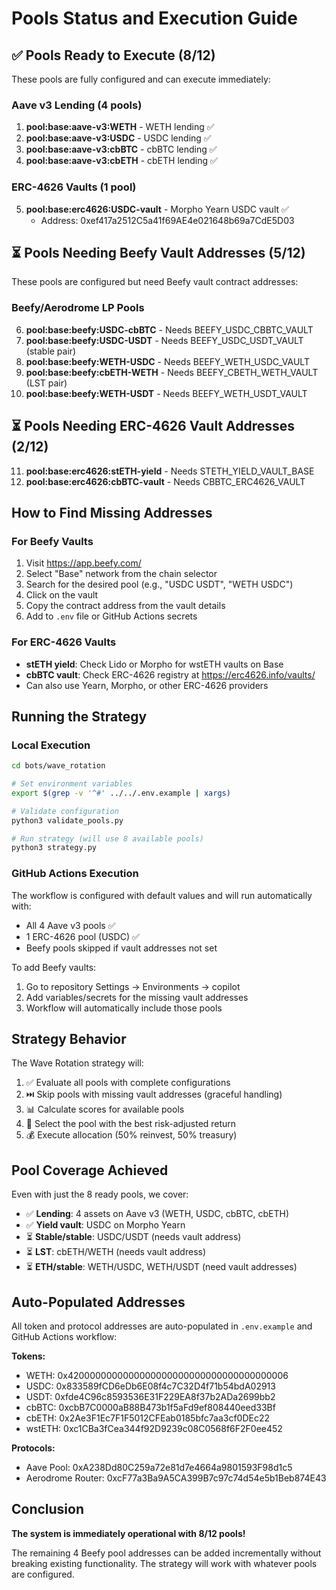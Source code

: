 # Pools Status and Execution Guide

## ✅ Pools Ready to Execute (8/12)

These pools are fully configured and can execute immediately:

### Aave v3 Lending (4 pools)
1. **pool:base:aave-v3:WETH** - WETH lending ✅
2. **pool:base:aave-v3:USDC** - USDC lending ✅
3. **pool:base:aave-v3:cbBTC** - cbBTC lending ✅
4. **pool:base:aave-v3:cbETH** - cbETH lending ✅

### ERC-4626 Vaults (1 pool)
5. **pool:base:erc4626:USDC-vault** - Morpho Yearn USDC vault ✅
   - Address: 0xef417a2512C5a41f69AE4e021648b69a7CdE5D03

## ⏳ Pools Needing Beefy Vault Addresses (5/12)

These pools are configured but need Beefy vault contract addresses:

### Beefy/Aerodrome LP Pools
6. **pool:base:beefy:USDC-cbBTC** - Needs BEEFY_USDC_CBBTC_VAULT
7. **pool:base:beefy:USDC-USDT** - Needs BEEFY_USDC_USDT_VAULT (stable pair)
8. **pool:base:beefy:WETH-USDC** - Needs BEEFY_WETH_USDC_VAULT
9. **pool:base:beefy:cbETH-WETH** - Needs BEEFY_CBETH_WETH_VAULT (LST pair)
10. **pool:base:beefy:WETH-USDT** - Needs BEEFY_WETH_USDT_VAULT

## ⏳ Pools Needing ERC-4626 Vault Addresses (2/12)

11. **pool:base:erc4626:stETH-yield** - Needs STETH_YIELD_VAULT_BASE
12. **pool:base:erc4626:cbBTC-vault** - Needs CBBTC_ERC4626_VAULT

## How to Find Missing Addresses

### For Beefy Vaults
1. Visit https://app.beefy.com/
2. Select "Base" network from the chain selector
3. Search for the desired pool (e.g., "USDC USDT", "WETH USDC")
4. Click on the vault
5. Copy the contract address from the vault details
6. Add to `.env` file or GitHub Actions secrets

### For ERC-4626 Vaults
- **stETH yield**: Check Lido or Morpho for wstETH vaults on Base
- **cbBTC vault**: Check ERC-4626 registry at https://erc4626.info/vaults/
- Can also use Yearn, Morpho, or other ERC-4626 providers

## Running the Strategy

### Local Execution
```bash
cd bots/wave_rotation

# Set environment variables
export $(grep -v '^#' ../../.env.example | xargs)

# Validate configuration
python3 validate_pools.py

# Run strategy (will use 8 available pools)
python3 strategy.py
```

### GitHub Actions Execution
The workflow is configured with default values and will run automatically with:
- All 4 Aave v3 pools ✅
- 1 ERC-4626 pool (USDC) ✅
- Beefy pools skipped if vault addresses not set

To add Beefy vaults:
1. Go to repository Settings → Environments → copilot
2. Add variables/secrets for the missing vault addresses
3. Workflow will automatically include those pools

## Strategy Behavior

The Wave Rotation strategy will:
1. ✅ Evaluate all pools with complete configurations
2. ⏭️ Skip pools with missing vault addresses (graceful handling)
3. 📊 Calculate scores for available pools
4. 🎯 Select the pool with the best risk-adjusted return
5. 💰 Execute allocation (50% reinvest, 50% treasury)

## Pool Coverage Achieved

Even with just the 8 ready pools, we cover:
- ✅ **Lending**: 4 assets on Aave v3 (WETH, USDC, cbBTC, cbETH)
- ✅ **Yield vault**: USDC on Morpho Yearn
- ⏳ **Stable/stable**: USDC/USDT (needs vault address)
- ⏳ **LST**: cbETH/WETH (needs vault address)
- ⏳ **ETH/stable**: WETH/USDC, WETH/USDT (need vault addresses)

## Auto-Populated Addresses

All token and protocol addresses are auto-populated in `.env.example` and GitHub Actions workflow:

**Tokens:**
- WETH: 0x4200000000000000000000000000000000000006
- USDC: 0x833589fCD6eDb6E08f4c7C32D4f71b54bdA02913
- USDT: 0xfde4C96c8593536E31F229EA8f37b2ADa2699bb2
- cbBTC: 0xcbB7C0000aB88B473b1f5aFd9ef808440eed33Bf
- cbETH: 0x2Ae3F1Ec7F1F5012CFEab0185bfc7aa3cf0DEc22
- wstETH: 0xc1CBa3fCea344f92D9239c08C0568f6F2F0ee452

**Protocols:**
- Aave Pool: 0xA238Dd80C259a72e81d7e4664a9801593F98d1c5
- Aerodrome Router: 0xcF77a3Ba9A5CA399B7c97c74d54e5b1Beb874E43

## Conclusion

**The system is immediately operational with 8/12 pools!** 

The remaining 4 Beefy pool addresses can be added incrementally without breaking existing functionality. The strategy will work with whatever pools are configured.
